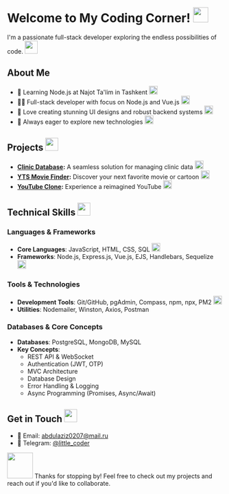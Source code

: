 # Welcome to My Coding Corner! <img src="https://media.giphy.com/media/v1.Y2lkPTc5MGI3NjExcDEyZWR1MmN0NmFtZnBqbWxvNmVyOGJxbWxwdnJyZmxlcmJyNXd6eiZlcD12MV9pbnRlcm5hbF9naWZfYnlfaWQmY3Q9cw/3oKIPnAiaMCws8nOsE/giphy.gif" width="35">

I'm a passionate full-stack developer exploring the endless possibilities of code. <img src="https://media.giphy.com/media/WUlplcMpOCEmTGBtBW/giphy.gif" width="30">

## About Me

- 🌱 Learning Node.js at Najot Ta'lim in Tashkent <img src="https://media.giphy.com/media/v1.Y2lkPTc5MGI3NjExcDEyZWR1MmN0NmFtZnBqbWxvNmVyOGJxbWxwdnJyZmxlcmJyNXd6eiZlcD12MV9pbnRlcm5hbF9naWZfYnlfaWQmY3Q9cw/ln7z2eWriiQAllfVcn/giphy.gif" width="20">
- 👨‍💻 Full-stack developer with focus on Node.js and Vue.js <img src="https://media.giphy.com/media/v1.Y2lkPTc5MGI3NjExcDEyZWR1MmN0NmFtZnBqbWxvNmVyOGJxbWxwdnJyZmxlcmJyNXd6eiZlcD12MV9pbnRlcm5hbF9naWZfYnlfaWQmY3Q9cw/eNAsjO55tPbgaor7ma/giphy.gif" width="20">
- 🐍 Love creating stunning UI designs and robust backend systems <img src="https://media.giphy.com/media/v1.Y2lkPTc5MGI3NjExcDEyZWR1MmN0NmFtZnBqbWxvNmVyOGJxbWxwdnJyZmxlcmJyNXd6eiZlcD12MV9pbnRlcm5hbF9naWZfYnlfaWQmY3Q9cw/fsEaZldNC8A1PJ3mwp/giphy.gif" width="20">
- 🚀 Always eager to explore new technologies <img src="https://media.giphy.com/media/v1.Y2lkPTc5MGI3NjExcDEyZWR1MmN0NmFtZnBqbWxvNmVyOGJxbWxwdnJyZmxlcmJyNXd6eiZlcD12MV9pbnRlcm5hbF9naWZfYnlfaWQmY3Q9cw/juua9i2c2fA0AIp2iq/giphy.gif" width="20">

## Projects <img src="https://media.giphy.com/media/v1.Y2lkPTc5MGI3NjExcDEyZWR1MmN0NmFtZnBqbWxvNmVyOGJxbWxwdnJyZmxlcmJyNXd6eiZlcD12MV9pbnRlcm5hbF9naWZfYnlfaWQmY3Q9cw/du3J3cXyzhj75IOgvA/giphy.gif" width="30">

- **[Clinic Database](https://dafna.netlify.app/):** A seamless solution for managing clinic data <img src="https://media.giphy.com/media/v1.Y2lkPTc5MGI3NjExcDEyZWR1MmN0NmFtZnBqbWxvNmVyOGJxbWxwdnJyZmxlcmJyNXd6eiZlcD12MV9pbnRlcm5hbF9naWZfYnlfaWQmY3Q9cw/YnkMcHgNIMW4Yfmjxr/giphy.gif" width="20">
- **[YTS Movie Finder](https://ytsmoviefinder.netlify.app/):** Discover your next favorite movie or cartoon <img src="https://media.giphy.com/media/v1.Y2lkPTc5MGI3NjExcDEyZWR1MmN0NmFtZnBqbWxvNmVyOGJxbWxwdnJyZmxlcmJyNXd6eiZlcD12MV9pbnRlcm5hbF9naWZfYnlfaWQmY3Q9cw/UQsHPXWF2bhnwO7m0S/giphy.gif" width="20">
- **[YouTube Clone](https://yutubclon.netlify.app/):** Experience a reimagined YouTube <img src="https://media.giphy.com/media/v1.Y2lkPTc5MGI3NjExcDEyZWR1MmN0NmFtZnBqbWxvNmVyOGJxbWxwdnJyZmxlcmJyNXd6eiZlcD12MV9pbnRlcm5hbF9naWZfYnlfaWQmY3Q9cw/lRLzrbhmh5pFf4jOga/giphy.gif" width="20">

## Technical Skills <img src="https://media.giphy.com/media/v1.Y2lkPTc5MGI3NjExcDEyZWR1MmN0NmFtZnBqbWxvNmVyOGJxbWxwdnJyZmxlcmJyNXd6eiZlcD12MV9pbnRlcm5hbF9naWZfYnlfaWQmY3Q9cw/jSKBmKkvo2dPQQtsR1/giphy.gif" width="30">

### Languages & Frameworks

- **Core Languages**: JavaScript, HTML, CSS, SQL <img src="https://media.giphy.com/media/v1.Y2lkPTc5MGI3NjExcDEyZWR1MmN0NmFtZnBqbWxvNmVyOGJxbWxwdnJyZmxlcmJyNXd6eiZlcD12MV9pbnRlcm5hbF9naWZfYnlfaWQmY3Q9cw/KzJkzjggfGN5Py6nkT/giphy.gif" width="20">
- **Frameworks**: Node.js, Express.js, Vue.js, EJS, Handlebars, Sequelize <img src="https://media.giphy.com/media/v1.Y2lkPTc5MGI3NjExcDEyZWR1MmN0NmFtZnBqbWxvNmVyOGJxbWxwdnJyZmxlcmJyNXd6eiZlcD12MV9pbnRlcm5hbF9naWZfYnlfaWQmY3Q9cw/kdFc8fJCQWBxlxQhXu/giphy.gif" width="20">

### Tools & Technologies

- **Development Tools**: Git/GitHub, pgAdmin, Compass, npm, npx, PM2 <img src="https://media.giphy.com/media/v1.Y2lkPTc5MGI3NjExcDEyZWR1MmN0NmFtZnBqbWxvNmVyOGJxbWxwdnJyZmxlcmJyNXd6eiZlcD12MV9pbnRlcm5hbF9naWZfYnlfaWQmY3Q9cw/IdyAQJVN2kVPNUrojM/giphy.gif" width="20">
- **Utilities**: Nodemailer, Winston, Axios, Postman

### Databases & Core Concepts

- **Databases**: PostgreSQL, MongoDB, MySQL
- **Key Concepts**:
  - REST API & WebSocket
  - Authentication (JWT, OTP)
  - MVC Architecture
  - Database Design
  - Error Handling & Logging
  - Async Programming (Promises, Async/Await)

## Get in Touch <img src="https://media.giphy.com/media/v1.Y2lkPTc5MGI3NjExcDEyZWR1MmN0NmFtZnBqbWxvNmVyOGJxbWxwdnJyZmxlcmJyNXd6eiZlcD12MV9pbnRlcm5hbF9naWZfYnlfaWQmY3Q9cw/QssGEmpkyEOhBCb7e1/giphy.gif" width="30">

- 📧 Email: abdulaziz0207@mail.ru
- 💼 Telegram: [@little_coder](https://little_coder.t.me)

<img src="https://media.giphy.com/media/v1.Y2lkPTc5MGI3NjExcDEyZWR1MmN0NmFtZnBqbWxvNmVyOGJxbWxwdnJyZmxlcmJyNXd6eiZlcD12MV9pbnRlcm5hbF9naWZfYnlfaWQmY3Q9cw/LnQjpWaON8nhr21vNW/giphy.gif" width="60"> Thanks for stopping by! Feel free to check out my projects and reach out if you'd like to collaborate.
